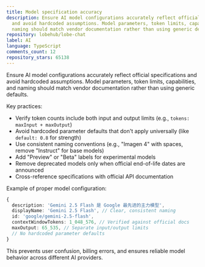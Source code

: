 ```yaml
---
title: Model specification accuracy
description: Ensure AI model configurations accurately reflect official specifications
  and avoid hardcoded assumptions. Model parameters, token limits, capabilities, and
  naming should match vendor documentation rather than using generic defaults.
repository: lobehub/lobe-chat
label: AI
language: TypeScript
comments_count: 12
repository_stars: 65138
---
```


Ensure AI model configurations accurately reflect official specifications and avoid hardcoded assumptions. Model parameters, token limits, capabilities, and naming should match vendor documentation rather than using generic defaults.

Key practices:
- Verify token counts include both input and output limits (e.g., `tokens: maxInput + maxOutput`)
- Avoid hardcoded parameter defaults that don't apply universally (like `default: 0.8` for strength)
- Use consistent naming conventions (e.g., "Imagen 4" with spaces, remove "Instruct" for base models)
- Add "Preview" or "Beta" labels for experimental models
- Remove deprecated models only when official end-of-life dates are announced
- Cross-reference specifications with official API documentation

Example of proper model configuration:
```typescript
{
  description: 'Gemini 2.5 Flash 是 Google 最先进的主力模型',
  displayName: 'Gemini 2.5 Flash', // Clear, consistent naming
  id: 'google/gemini-2.5-flash',
  contextWindowTokens: 1_048_576, // Verified against official docs
  maxOutput: 65_535, // Separate input/output limits
  // No hardcoded parameter defaults
}
```

This prevents user confusion, billing errors, and ensures reliable model behavior across different AI providers.